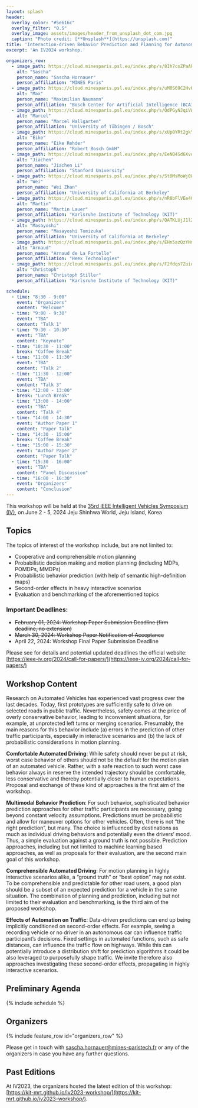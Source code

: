 ```yaml
---
layout: splash
header:
  overlay_color: "#5e616c"
  overlay_filter: "0.5"
  overlay_image: assets/images/header_from_unsplash_dot_com.jpg
  caption: "Photo credit: [**Unsplash**](https://unsplash.com)"
title: 'Interaction-driven Behavior Prediction and Planning for Autonomous Vehicles'
excerpt: 'An IV2024 workshop.'

organizers_row:
  - image_path: https://cloud.minesparis.psl.eu/index.php/s/8Ih7coZPaAkRkId/download
    alt: "Sascha"
    person_name: "Sascha Hornauer"
    person_affiliation: "MINES Paris"
  - image_path: https://cloud.minesparis.psl.eu/index.php/s/uM0S69C2HvK1P0g/download
    alt: "Max"
    person_name: "Maximilian Naumann"
    person_affiliation: "Bosch Center for Artificial Intelligence (BCAI)"
  - image_path: https://cloud.minesparis.psl.eu/index.php/s/QdPGyNJqiVWReXo/download
    alt: "Marcel"
    person_name: "Marcel Hallgarten"
    person_affiliation: "University of Tübingen / Bosch"
  - image_path: https://cloud.minesparis.psl.eu/index.php/s/xUp0YRt2gkYeCrW/download
    alt: "Eike"
    person_name: "Eike Rehder"
    person_affiliation: "Robert Bosch GmbH"
  - image_path: https://cloud.minesparis.psl.eu/index.php/s/EeNQ4Sd6Xvd3bpj/download
    alt: "Jiachen"
    person_name: "Jiachen Li"
    person_affiliation: "Stanford University"
  - image_path: https://cloud.minesparis.psl.eu/index.php/s/St0MsMoWj08Ui6K/download
    alt: "Wei"
    person_name: "Wei Zhan"
    person_affiliation: "University of California at Berkeley"
  - image_path: https://cloud.minesparis.psl.eu/index.php/s/nR8bFlVEe4QlsPp/download
    alt: "Martin"
    person_name: "Martin Lauer"
    person_affiliation: "Karlsruhe Institute of Technology (KIT)"
  - image_path: https://cloud.minesparis.psl.eu/index.php/s/QATKLUjJ1l2BA6F/download
    alt: "Masayoshi"
    person_name: "Masayoshi Tomizuka"
    person_affiliation: "University of California at Berkeley"
  - image_path: https://cloud.minesparis.psl.eu/index.php/s/EHn5azQzYNmRmM0/download
    alt: "Arnaud"
    person_name: "Arnaud de La Fortelle"
    person_affiliation: "Heex Technologies"
  - image_path: https://cloud.minesparis.psl.eu/index.php/s/F2fdqs7ZuidY5fW/download
    alt: "Christoph"
    person_name: "Christoph Stiller"
    person_affiliation: "Karlsruhe Institute of Technology (KIT)"

schedule:
  - time: "8:30 - 9:00"
    event: "Organizers"
    content: "Welcome"
  - time: "9:00 - 9:30"
    event: "TBA"
    content: "Talk 1"
  - time: "9:30 - 10:30"
    event: "TBA"
    content: "Keynote"
  - time: "10:30 - 11:00"
    break: "Coffee Break"
  - time: "11:00 - 11:30"
    event: "TBA"
    content: "Talk 2"
  - time: "11:30 - 12:00"
    event: "TBA"
    content: "Talk 3"
  - time: "12:00 - 13:00"
    break: "Lunch Break"
  - time: "13:00 - 14:00"
    event: "TBA"
    content: "Talk 4"
  - time: "14:00 - 14:30"
    event: "Author Paper 1"
    content: "Paper Talk"
  - time: "14:30 - 15:00"
    break: "Coffee Break"
  - time: "15:00 - 15:30"
    event: "Author Paper 2"
    content: "Paper Talk"
  - time: "15:30 - 16:00"
    event: "TBA"
    content: "Panel Discussion"
  - time: "16:00 - 16:30"
    event: "Organizers"
    content: "Conclusion"
---
```


This workshop will be held at the [35rd IEEE Intelligent Vehicles Symposium (IV)](https://ieee-iv.org/2024/), on June 2 - 5, 2024
Jeju Shinhwa World, Jeju Island, Korea 

## Topics
The topics of interest of the workshop include, but are not limited to:

- Cooperative and comprehensible motion planning 
- Probabilistic decision making and motion planning (including MDPs, POMDPs, MMDPs) 
- Probabilistic behavior prediction (with help of semantic high-definition maps) 
- Second-order effects in heavy interactive scenarios
- Evaluation and benchmarking of the aforementioned topics

### Important Deadlines: 
- ~~February 01, 2024: Workshop Paper Submission Deadline (firm deadline, no extension)~~
- ~~March 30, 2024: Workshop Paper Notification of Acceptance~~
- April 22, 2024: Workshop Final Paper Submission Deadline 

Please see for details and potential updated deadlines the official website: [https://ieee-iv.org/2024/call-for-papers/](https://ieee-iv.org/2024/call-for-papers/)

## Workshop Content

Research on Automated Vehicles has experienced vast progress over the last decades. Today, first prototypes are sufficiently safe to drive on selected roads in public traffic. Nevertheless, safety comes at the price of overly conservative behavior, leading to inconvenient situations, for example, at unprotected left turns or merging scenarios. Presumably, the main reasons for this behavior include (a) errors in the prediction of other traffic participants, especially in interactive scenarios and (b) the lack of probabilistic considerations in motion planning. 


**Comfortable Automated Driving**: While safety should never be put at risk, worst case behavior of others should not be the default for the motion plan of an automated vehicle. Rather, with a safe reaction to such worst case behavior always in reserve the intended trajectory should be comfortable, less conservative and thereby potentially closer to human expectations. Proposal and exchange of these kind of approaches is the first aim of the workshop. 


**Multimodal Behavior Prediction**: For such behavior, sophisticated behavior prediction approaches for other traffic participants are necessary, going beyond constant velocity assumptions. Predictions must be probabilistic and allow for maneuver options for other vehicles. Often, there is not “the right prediction”, but many. The choice is influenced by destinations as much as individual driving behaviors and potentially even the drivers’ mood. Thus, a simple evaluation against a ground truth is not possible. Prediction approaches, including but not limited to machine learning based approaches, as well as proposals for their evaluation, are the second main goal of this workshop.


**Comprehensible Automated Driving**: For motion planning in highly interactive scenarios alike, a “ground truth” or “best option” may not exist. To be comprehensible and predictable for other road users, a good plan should be a subset of an expected prediction for a vehicle in the same situation. The combination of planning and prediction, including but not limited to their evaluation and benchmarking, is the third aim of the proposed workshop.


**Effects of Automation on Traffic**: Data-driven predictions can end up being implicitly conditioned on second-order effects. For example, seeing a recording vehicle or no driver in an autonomous car can influence traffic participant’s decisions. Fixed settings in automated functions, such as safe distances, can influence the traffic flow on highways. While this can potentially introduce a distribution shift for prediction algorithms it could be also leveraged to purposefully shape traffic. We invite therefore also approaches investigating these second-order effects, propagating in highly interactive scenarios.

## Preliminary Agenda
{% include schedule %}

## Organizers
{% include feature_row id="organizers_row" %}


Please get in touch with  [sascha.hornauer@mines-paristech.fr](sascha.hornauer@mines-paristech.fr) or any of the organizers in case you have any further questions.

## Past Editions

At IV2023, the organizers hosted the latest edition of this workshop: [https://kit-mrt.github.io/iv2023-workshop/](https://kit-mrt.github.io/iv2023-workshop/).

